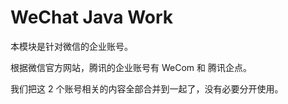 # WeChat Java Work
本模块是针对微信的企业账号。

根据微信官方网站，腾讯的企业账号有 WeCom 和 腾讯企点。

我们把这 2 个账号相关的内容全部合并到一起了，没有必要分开使用。